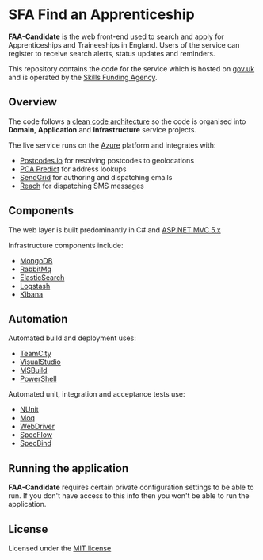 # SFA Find an Apprenticeship #

**FAA-Candidate** is the web front-end used to search and apply for Apprenticeships and Traineeships in England. Users of the service can register to receive search alerts, status updates and reminders.

This repository contains the code for the service which is hosted on [gov.uk](https://www.findapprenticeship.service.gov.uk/apprenticeshipsearch) and is operated by the [Skills Funding Agency](https://www.gov.uk/government/organisations/skills-funding-agency).

## Overview ##
The code follows a [clean code architecture](https://www.google.co.uk/#q=clean%20code%20architecture) so the code is organised into **Domain**, **Application** and **Infrastructure** service projects.

The live service runs on the [Azure](http://azure.microsoft.com) platform and integrates with:

- [Postcodes.io](http://postcodes.io/) for resolving postcodes to geolocations
- [PCA Predict](http://www.pcapredict.com/en-gb/index/) for address lookups
- [SendGrid](https://sendgrid.com/) for authoring and dispatching emails
- [Reach](https://www.reach-interactive.com/) for dispatching SMS messages

## Components ##

The web layer is built predominantly in C# and [ASP.NET MVC 5.x](http://www.asp.net/mvc)

Infrastructure components include:

- [MongoDB](https://www.mongodb.org/)
- [RabbitMq](https://www.rabbitmq.com/)
- [ElasticSearch](https://www.elastic.co/products/elasticsearch)
- [Logstash](https://www.elastic.co/products/logstash)
- [Kibana](https://www.elastic.co/products/kibana)

## Automation ##

Automated build and deployment uses:

- [TeamCity](https://www.jetbrains.com/teamcity/)
- [VisualStudio](https://www.visualstudio.com/en-us/products/vs-2015-product-editions.aspx)
- [MSBuild](https://github.com/Microsoft/msbuild)
- [PowerShell](https://technet.microsoft.com/library/bb978526)

Automated unit, integration and acceptance tests use:

- [NUnit](http://nunit.org/)
- [Moq](https://github.com/Moq)
- [WebDriver](http://www.seleniumhq.org/projects/webdriver/) 
- [SpecFlow](http://www.specflow.org/)
- [SpecBind](https://github.com/dpiessens/specbind)

## Running the application ##

**FAA-Candidate** requires certain private configuration settings to be able to run. If you don't have access to this info then you won't be able to run the application.

## License

Licensed under the [MIT license](LICENSE)